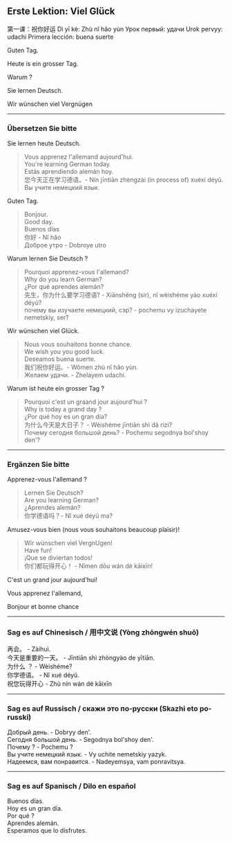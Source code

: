 ## Erste Lektion: Viel Glück

第一课：祝你好运                Dì yī kè: Zhù nǐ hǎo yùn
Урок первый: удачи              Urok pervyy: udachi
Primera lección: buena suerte

Guten Tag.

Heute is ein grosser Tag.

Warum ?

Sie lernen Deutsch.

Wir wünschen viel Vergnügen

---

### Übersetzen Sie bitte

Sie lernen heute Deutsch.  

> Vous apprenez l'allemand aujourd'hui.   
> You're learning German today.  
> Estás aprendiendo alemán hoy.  
> 您今天正在学习德语。- Nín jīntiān zhèngzài (in process of) xuéxí déyǔ.  
> Вы учите немецкий язык.  

Guten Tag.  

> Bonjour.  
> Good day.  
> Buenos días  
> 你好 - Nǐ hǎo  
> Доброе утро - Dobroye utro  

Warum lernen Sie Deutsch ?  

> Pourquoi apprenez-vous l'allemand?  
> Why do you learn German?  
> ¿Por qué aprendes alemán?  
> 先生，你为什么要学习德语? - Xiānshēng (sir), nǐ wèishéme yào xuéxí déyǔ?  
> почему вы изучаете немецкий, сэр? - pochemu vy izuchayete nemetskiy, ser?  

Wir wünschen viel Glück.  

> Nous vous souhaitons bonne chance.  
> We wish you you good luck.  
> Deseamos buena suerte.  
> 我们祝你好运。- Wǒmen zhù nǐ hǎo yùn.  
> Желаем удачи. - Zhelayem udachi.  

Warum ist heute ein grosser Tag ?  

> Pourquoi c'est un graand jour aujourd'hui ?  
> Why is today a grand day ?  
> ¿Por qué hoy es un gran día?  
> 为什么今天是大日子？ - Wèishéme jīntiān shì dà rìzi?   
> Почему сегодня большой день? - Pochemu segodnya bol'shoy den'?  

---

### Ergänzen Sie bitte

Apprenez-vous l'allemand ?  
> Lernen Sie Deutsch?  
> Are you learning German?  
> ¿Aprendes alemán?  
> 你学德语吗？- Nǐ xué déyǔ ma?  

Amusez-vous bien (nous vous souhaitons beaucoup plaisir)!
> Wir wünschen viel VergnUgen!  
> Have fun!  
> ¡Que se diviertan todos!  
> 你们都玩得开心！ - Nǐmen dōu wán dé kāixīn!  

C'est un grand jour aujourd'hui!  
> 
Vous apprenez l'allemand,  
> 
Bonjour et bonne chance  
> 
---

### Sag es auf Chinesisch / 用中文说 (Yòng zhōngwén shuō)

  再会。                 -  Zàihuì.  
  今天是重要的一天。     - Jīntiān shì zhòngyào de yītiān.  
  为什么 ？              - Wèishéme?  
  你学德语。             - Nǐ xué déyǔ.  
  祝您玩得开心           - Zhù nín wán dé kāixīn  

---

### Sag es auf Russisch / скажи это по-русски (Skazhi eto po-russki)

  Добрый день.            -        Dobryy den'.  
  Сегодня большой день.   -        Segodnya bol'shoy den'.  
  Почему ?                -        Pochemu ?  
  Вы учите немецкий язык.    -     Vy uchite nemetskiy yazyk.  
  Надеемся, вам понравится.   -     Nadeyemsya, vam ponravitsya.  

---

### Sag es auf Spanisch / Dilo en español

  Buenos días.  
  Hoy es un gran día.  
  Por qué ?  
  Aprendes alemán.  
  Esperamos que lo disfrutes.   

